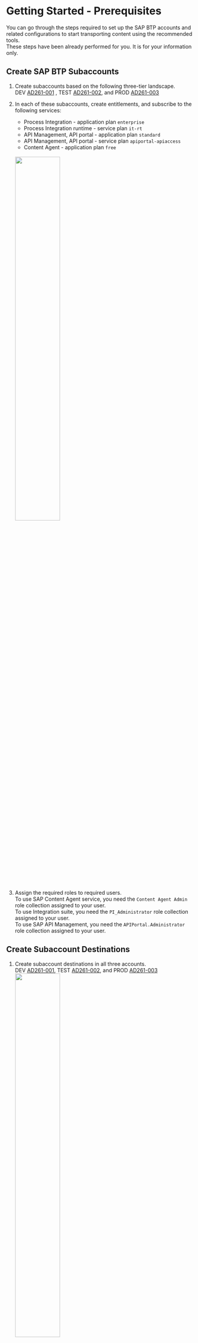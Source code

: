 # Getting Started - Prerequisites

You can go through the steps required to set up the SAP BTP accounts and related configurations to start transporting content using the recommended tools.  
These steps have been already performed for you. It is for your information only. 

## Create SAP BTP Subaccounts 

1. Create subaccounts based on the following three-tier landscape.  
DEV  [AD261-001](https://emea.cockpit.btp.cloud.sap/cockpit/#/globalaccount/e2a835b0-3011-4c79-818a-d7767c4627cd/subaccount/6fd4e2f0-4751-4c32-a2c7-1f1591d4847e/subaccountoverview)
, TEST [AD261-002](https://emea.cockpit.btp.cloud.sap/cockpit/#/globalaccount/e2a835b0-3011-4c79-818a-d7767c4627cd/subaccount/c906b09b-513a-4f8b-987e-68bfb5ac1d29/subaccountoverview), and PROD [AD261-003](https://emea.cockpit.btp.cloud.sap/cockpit/#/globalaccount/e2a835b0-3011-4c79-818a-d7767c4627cd/subaccount/0da621fb-0270-4b8d-bd8c-deee9a443ec2/subaccountoverview) 

2. In each of these subaccounts, create entitlements, and subscribe to the following services: 
    * Process Integration - application plan `enterprise`
    * Process Integration runtime - service plan `it-rt`
    * API Management, API portal - application plan `standard`
    * API Management, API portal - service plan `apiportal-apiaccess`
    * Content Agent - application plan `free` 
<br/><br/>    
    <img src="images/Source_account_subscriptions.png" width="50%">

3. Assign the required roles to required users.  
  To use SAP Content Agent service, you need the `Content Agent Admin` role collection assigned to your user.  
  To use Integration suite, you need the `PI_Administrator` role collection assigned to your user.  
  To use SAP API Management, you need the `APIPortal.Administrator` role collection assigned to your user.

<Provide list of roles to be assigned>

## Create Subaccount Destinations
1. Create subaccount destinations in all three accounts.  
DEV [AD261-001](https://emea.cockpit.btp.cloud.sap/cockpit/#/globalaccount/e2a835b0-3011-4c79-818a-d7767c4627cd/subaccount/6fd4e2f0-4751-4c32-a2c7-1f1591d4847e/subaccountoverview), TEST [AD261-002](https://emea.cockpit.btp.cloud.sap/cockpit/#/globalaccount/e2a835b0-3011-4c79-818a-d7767c4627cd/subaccount/c906b09b-513a-4f8b-987e-68bfb5ac1d29/subaccountoverview), and PROD [AD261-003](https://emea.cockpit.btp.cloud.sap/cockpit/#/globalaccount/e2a835b0-3011-4c79-818a-d7767c4627cd/subaccount/0da621fb-0270-4b8d-bd8c-deee9a443ec2/subaccountoverview)  
    <img src="images/Source_destinations.png" width="50%">
3. To create the `CloudIntegration` destination, use the service key created for the Process Integration Runtime service plan `it-rt`. 
4. To create the `APIManagement` destination, use the service key created for the API Management, API portal service plan `apiportal-apiaccess`.

## Create a Central SAP BTP Account
1. Create a central SAP BTP subaccount [AD261-CALM](https://emea.cockpit.btp.cloud.sap/cockpit/#/globalaccount/e2a835b0-3011-4c79-818a-d7767c4627cd/subaccount/291cb5e2-bda7-4b89-bd75-d5ff4fd9df3b).
2. Create a subscription for SAP Cloud Transport Management service and assign the required roles.  
To use Cloud Transport Management, you need the `Administrator` role collection assigned to your user.
    <img src="images/TMS-Subscription.png" width="50%">
3. Create a subscription for SAP Cloud ALM. To use SAP Cloud ALM, you need the `Cross Global Administrator` role collection assigned to your user.  
    <img src="images/CloudALMSubscription.png" width="50%">

## Set Up the Landscape in SAP Cloud Transport Management

1. Create a service instance and a service key of the Content Agent Service `application` plan in  
TEST [AD261-002](https://emea.cockpit.btp.cloud.sap/cockpit/#/globalaccount/e2a835b0-3011-4c79-818a-d7767c4627cd/subaccount/c906b09b-513a-4f8b-987e-68bfb5ac1d29/subaccountoverview)
and PROD [AD261-003](https://emea.cockpit.btp.cloud.sap/cockpit/#/globalaccount/e2a835b0-3011-4c79-818a-d7767c4627cd/subaccount/0da621fb-0270-4b8d-bd8c-deee9a443ec2/subaccountoverview).  
    <img src="images/CAS-application-plan-service-instance.png" width="50%">
2. When creating the service instance, select the `Admin` role.  
    <img src="images/cas-application-plan-roles.png" width="50%">  
3. In the central BTP account [AD261-CALM](https://emea.cockpit.btp.cloud.sap/cockpit/#/globalaccount/e2a835b0-3011-4c79-818a-d7767c4627cd/subaccount/291cb5e2-bda7-4b89-bd75-d5ff4fd9df3b), create destinations from the service instances of the Content Agent Service `application` plan created in the previous steps.
    <img src="images/target-node-destination.png" width="70%">

5. Create a transport landscape in [Cloud Transport Management](https://ad261-calm-h7f2r9xc.ts.cfapps.eu10.hana.ondemand.com/) using transport nodes and target account destinations.    
*  **Source Node**
    * Select the **Allow Upload to Node** checkbox.
    * Leave the **Forward Mode** set to `Auto`.
    * Do not select the **Controlled By SAP Solution Manager** checkbox.
    * Keep the **Content Type** empty.

*  **Target Nodes**
    * Do not select the **Allow Upload to Node** checkbox.
    * Leave the **Forward Mode** set to `Auto`.
    * Select `Multi-Target Application` as the **Content Type** from the dropdown.
    * Set the **Destination** to point to your development subaccount (`CPI_TEST_CF`).
    * Leave the **Deployment Strategy** set to `default`.
    * Choose **OK**.
<br/><br/>    
        <img src="images/TMS_landscape.png" width="50%">

## Set Up SAP Cloud ALM

1. In [AD261-CALM](https://emea.cockpit.btp.cloud.sap/cockpit/#/globalaccount/e2a835b0-3011-4c79-818a-d7767c4627cd/subaccount/291cb5e2-bda7-4b89-bd75-d5ff4fd9df3b), subscribe to the SAP Cloud ALM application using the `standard` plan, and assign the required roles.  
    <img src="images/ALM-saas-subscription.png" width="50%">
2. Create a service instance and a service key for the `SAP Cloud ALM API` and the `standard` plans.  
    <img src="images/ALM-Instance.png" width="50%">
3. When creating a service instance for feature deployment, the following configuration in json format is needed in order to assign the required scopes to the service instance.   
Paste the following json code into the text editor. Replace `<YourInstanceName>` with your actual instance name. Then create the service key.  
 > 
	{
	    "xs-security": {
	        "xsappname": "<Your Instance Name>",
	        "authorities": [
				"$XSMASTERAPPNAME.imp-cdm-feature-display-ui",
				"$XSMASTERAPPNAME.imp-cdm-feature-manage-ui"
	        ]
	    }
	}

## Configure Transport Management Destinations in the Source BTP Account 
1. Create an SAP BTP destination for SAP Cloud Transport Management service in the DEV subaccount [AD261-001](https://emea.cockpit.btp.cloud.sap/cockpit/#/globalaccount/e2a835b0-3011-4c79-818a-d7767c4627cd/subaccount/6fd4e2f0-4751-4c32-a2c7-1f1591d4847e/subaccountoverview). To do this, use the SAP Cloud ALM API service instance created before.
2. Enter the following values:

    | Field | Value |
    --- | ---
    | `Name` | `TransportManagementService` (This value is case-sensitive.)
    | `Type`	| `HTTP` |
    | `Description` | You can provide a description for your reference. |
    | `URL` | Enter the URL (`Api`) of the service key of your SAP Cloud ALM API instance, and append `/imp-cdm-transport-management-api/v1`. That follows a pattern like this: `https://eu10.alm.cloud.sap/api/imp-cdm-transport-management-api/v1`. |
    | `Proxy Type` | `Internet` |
    | `Authentication` | `OAuth2ClientCredentials` |
    | `Client ID` | `clientid` from the service key of your SAP Cloud ALM API instance. |
    | `Client Secret` | `clientsecret` from the service key of your SAP Cloud ALM API instance. |
    | `Token Service URL` | Enter the value of the `url` (`uaa` section) from the service key of your SAP Cloud ALM API instance. Append `/oauth/token` at the end of the URL fetched from the service key. |
    | `Additional Properties` | Choose `New Property`. Enter `sourceSystemId` (This value is case-sensitive.) as the `key`, and provide a value of your choice. Reuse the same value as the name of the source transport node in a later step. |  

## Summary

You have successfully configured the SAP BTP landscape. Continue with [Exercise 1 Create a  Feature in SAP Cloud ALM](../ex1/README.md).
